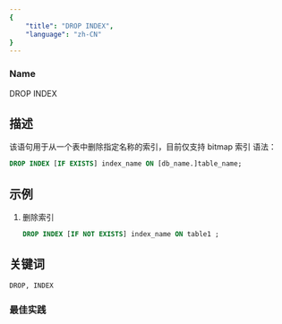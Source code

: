 ```yaml
---
{
    "title": "DROP INDEX",
    "language": "zh-CN"
}
---
```


<!--
Licensed to the Apache Software Foundation (ASF) under one
or more contributor license agreements.  See the NOTICE file
distributed with this work for additional information
regarding copyright ownership.  The ASF licenses this file
to you under the Apache License, Version 2.0 (the
"License"); you may not use this file except in compliance
with the License.  You may obtain a copy of the License at

  http://www.apache.org/licenses/LICENSE-2.0

Unless required by applicable law or agreed to in writing,
software distributed under the License is distributed on an
"AS IS" BASIS, WITHOUT WARRANTIES OR CONDITIONS OF ANY
KIND, either express or implied.  See the License for the
specific language governing permissions and limitations
under the License.
-->



### Name

DROP INDEX

## 描述

该语句用于从一个表中删除指定名称的索引，目前仅支持 bitmap 索引
语法：

```sql
DROP INDEX [IF EXISTS] index_name ON [db_name.]table_name;
```

## 示例

1. 删除索引

   ```sql
   DROP INDEX [IF NOT EXISTS] index_name ON table1 ;
   ```

## 关键词

    DROP, INDEX

### 最佳实践

